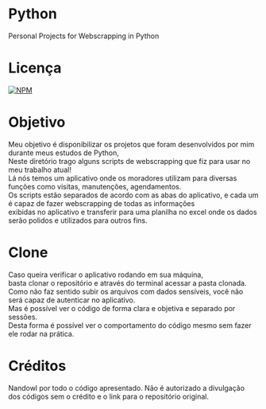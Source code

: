 # Python
Personal Projects for Webscrapping in Python


# Licença
[![NPM](https://img.shields.io/npm/l/react)](https://github.com/nandowl/Projetos-React/blob/main/LICENSE)

# Objetivo

Meu objetivo é disponibilizar os projetos que foram desenvolvidos por mim durante meus estudos de Python, <br />
Neste diretório trago alguns scripts de webscrapping que fiz para usar no meu trabalho atual! <br />
Lá nós temos um aplicativo onde os moradores utilizam para diversas funções como visitas, manutenções, agendamentos. <br />
Os scripts estão separados de acordo com as abas do aplicativo, e cada um é capaz de fazer webscrapping de todas as informações <br />
exibidas no aplicativo e transferir para uma planilha no excel onde os dados serão polidos e utilizados para outros fins.

# Clone

Caso queira verificar o aplicativo rodando em sua máquina, <br />
basta clonar o repositório e através do terminal acessar a pasta clonada. <br />
Como não faz sentido subir os arquivos com dados sensíveis, você não será capaz de autenticar no aplicativo. <br />
Mas é possível ver o código de forma clara e objetiva e separado por sessões. <br />
Desta forma é possível ver o comportamento do código mesmo sem fazer ele rodar na prática.

# Créditos

Nandowl por todo o código apresentado.
Não é autorizado a divulgação dos códigos sem o crédito e o link para o repositório original.
